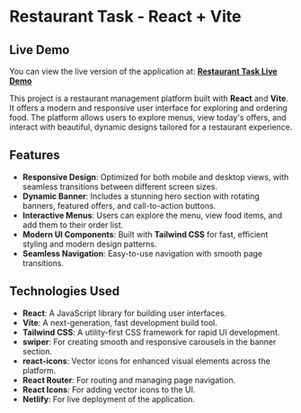 # Restaurant Task - React + Vite

## Live Demo

You can view the live version of the application at:
[**Restaurant Task Live Demo**](https://restaurant-task-dusky.vercel.app)

This project is a restaurant management platform built with **React** and **Vite**. It offers a modern and responsive user interface for exploring and ordering food. The platform allows users to explore menus, view today's offers, and interact with beautiful, dynamic designs tailored for a restaurant experience.

## Features

- **Responsive Design**: Optimized for both mobile and desktop views, with seamless transitions between different screen sizes.
- **Dynamic Banner**: Includes a stunning hero section with rotating banners, featured offers, and call-to-action buttons.
- **Interactive Menus**: Users can explore the menu, view food items, and add them to their order list.
- **Modern UI Components**: Built with **Tailwind CSS** for fast, efficient styling and modern design patterns.
- **Seamless Navigation**: Easy-to-use navigation with smooth page transitions.

## Technologies Used

- **React**: A JavaScript library for building user interfaces.
- **Vite**: A next-generation, fast development build tool.
- **Tailwind CSS**: A utility-first CSS framework for rapid UI development.
- **swiper**: For creating smooth and responsive carousels in the banner section.
- **react-icons**: Vector icons for enhanced visual elements across the platform.
- **React Router**: For routing and managing page navigation.
- **React Icons**: For adding vector icons to the UI.
- **Netlify**: For live deployment of the application.
